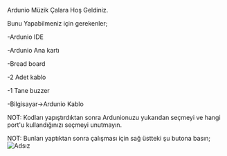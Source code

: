 Ardunio Müzik Çalara Hoş Geldiniz.

Bunu Yapabilmeniz için gerekenler;

-Ardunio IDE

-Ardunio Ana kartı

-Bread board

-2 Adet kablo

-1 Tane buzzer

-Bilgisayar->Ardunio Kablo

NOT: Kodları yapıştırdıktan sonra Ardunionuzu yukarıdan seçmeyi ve hangi port'u kullandığınızı seçmeyi unutmayın.

NOT: Bunları yaptıktan sonra çalışması için sağ üstteki şu butona basın;
![Adsız](https://github.com/user-attachments/assets/6fbd3309-2b1f-4860-86a4-196df31ffd50)
